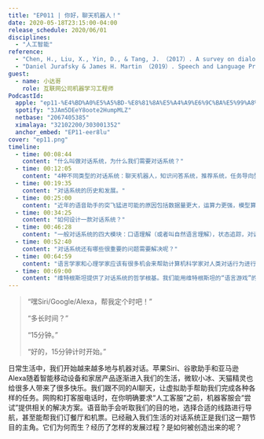 ```yaml
---
title: "EP011 | 你好，聊天机器人！"
date: 2020-05-18T23:15:00-04:00
release_schedule: 2020/06/01
disciplines:
  - "人工智能"
reference:
  - "Chen, H., Liu, X., Yin, D., & Tang, J. （2017）. A survey on dialogue systems: Recent advances and new frontiers. Acm Sigkdd Explorations Newsletter, 19（2）, 25-35."
  - "Daniel Jurafsky & James H. Martin （2019）. Speech and Language Processing. Draft of October 2, 2019."
guest:
  - name: 小达哥
    role: 互联网公司机器学习工程师
PodcastId:
  apple: "ep11-%E4%BD%A0%E5%A5%BD-%E8%81%8A%E5%A4%A9%E6%9C%BA%E5%99%A8%E4%BA%BA/id1490374590?i=1000476433300"
  spotify: "3JAm5DEeY8oote2HumpMLZ"
  netbase: "2067405385"
  ximalaya: "32102200/303001352"
  anchor_embed: "EP11-eer8lu"
cover: "ep11.png"
timeline:
  - time: 00:08:44
    content: "什么叫做对话系统，为什么我们需要对话系统？"
  - time: 00:12:05
    content: "4种不同类型的对话系统：聊天机器人，知识问答系统，推荐系统，任务导向型系统。"
  - time: 00:19:35
    content: "对话系统的历史和发展。"
  - time: 00:25:00
    content: "近年的语音助手的突飞猛进可能的原因包括数据量更大，运算力更强，模型算法更好，以及商业上动机更强。"
  - time: 00:34:25
    content: "如何设计一款对话系统？"
  - time: 00:46:28
    content: "一般对话系统的四大模块：口语理解（或者叫自然语言理解），状态追踪，对话策略学习，自然语言生成。"
  - time: 00:52:40
    content: "对话系统还有哪些很重要的问题需要解决呢？"
  - time: 00:64:59
    content: "语言学家和心理学家应该有很多机会来帮助计算机科学家对人类对话行为进行建模。"
  - time: 00:69:00
    content: "维特根斯坦提供了对话系统的哲学根基。我们能用维特根斯坦的“语言游戏”的思路，利用强化学习的方法来重构对话系统吗？"
---
```


> “嘿Siri/Google/Alexa，帮我定个时吧！”
>
> “多长时间？”
>
> “15分钟。”
>
> “好的，15分钟计时开始。”

日常生活中，我们开始越来越多地与机器对话。苹果Siri、谷歌助手和亚马逊Alexa随着智能移动设备和家居产品逐渐进入我们的生活，微软小冰、天猫精灵也给很多人带来了很多快乐。我们跟不同的AI聊天，让虚拟助手帮助我们完成各种各样的任务。网购和打客服电话时，在你明确要求“人工客服”之前，机器客服会“尝试”提供相关的解决方案。语音助手会听取我们的目的地，选择合适的线路进行导航，甚至能帮我们订餐厅和机票。已经融入我们生活的对话系统正是我们这一期节目的主角。它们为何而生？经历了怎样的发展过程？是如何被创造出来的呢？
